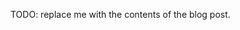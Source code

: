 <!-- ---
title: "TODO: Set the title" # set the title
date: 2021-09-15 04:20 # set the date
comments: false
categories:
hidden: true # make it false, to publish
--- -->

TODO: replace me with the contents of the blog post.